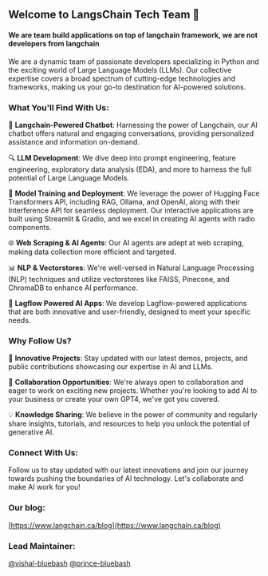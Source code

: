 ## Welcome to LangsChain Tech Team 👋  

#### We are team build applications on top of langchain framework, we are not developers from langchain

We are a dynamic team of passionate developers specializing in Python and the exciting world of Large Language Models (LLMs). Our collective expertise covers a broad spectrum of cutting-edge technologies and frameworks, making us your go-to destination for AI-powered solutions.

### What You'll Find With Us:

🤖 **Langchain-Powered Chatbot**:
Harnessing the power of Langchain, our AI chatbot offers natural and engaging conversations, providing personalized assistance and information on-demand.

🔍 **LLM Development**:
We dive deep into prompt engineering, feature engineering, exploratory data analysis (EDA), and more to harness the full potential of Large Language Models.

🤖 **Model Training and Deployment**:
We leverage the power of Hugging Face Transformers API, including RAG, Ollama, and OpenAI, along with their Interference API for seamless deployment. Our interactive applications are built using Streamlit & Gradio, and we excel in creating AI agents with radio components.

🌐 **Web Scraping & AI Agents**:
Our AI agents are adept at web scraping, making data collection more efficient and targeted.

📊 **NLP & Vectorstores**:
We're well-versed in Natural Language Processing (NLP) techniques and utilize vectorstores like FAISS, Pinecone, and ChromaDB to enhance AI performance.

🚀 **Lagflow Powered AI Apps**:
We develop Lagflow-powered applications that are both innovative and user-friendly, designed to meet your specific needs.

### Why Follow Us?

🌟 **Innovative Projects**:
Stay updated with our latest demos, projects, and public contributions showcasing our expertise in AI and LLMs.

🤝 **Collaboration Opportunities**:
We're always open to collaboration and eager to work on exciting new projects. Whether you're looking to add AI to your business or create your own GPT4, we've got you covered.

💡 **Knowledge Sharing**:
We believe in the power of community and regularly share insights, tutorials, and resources to help you unlock the potential of generative AI.

###  Connect With Us:

Follow us to stay updated with our latest innovations and join our journey towards pushing the boundaries of AI technology. Let's collaborate and make AI work for you!

###  Our blog:
[https://www.langchain.ca/blog](https://www.langchain.ca/blog)

###  Lead Maintainer:
[@vishal-bluebash](https://github.com/vishal-bluebash) [@prince-bluebash](https://github.com/prince-bluebash)
